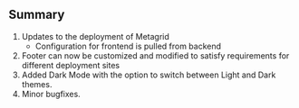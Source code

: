 ## Summary

1. Updates to the deployment of Metagrid
    - Configuration for frontend is pulled from backend
2. Footer can now be customized and modified to satisfy requirements for different deployment sites
3. Added Dark Mode with the option to switch between Light and Dark themes.
2. Minor bugfixes.
